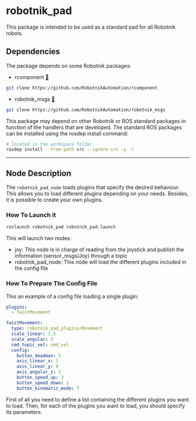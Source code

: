 # robotnik_pad

This package is intended to be used as a standard pad for all Robotnik robots. 

## Dependencies 

The package depends on some Robotnik packages:

- rcomponent [🔗](https://github.com/RobotnikAutomation/rcomponent/)
```bash
git clone https://github.com/RobotnikAutomation/rcomponent
```
- robotnik_msgs [🔗](https://github.com/RobotnikAutomation/robotnik_msgs/)
```bash
git clone https://github.com/RobotnikAutomation/robotnik_msgs
```

This package may depend on other Robotnik or ROS standard packages in function of the handlers that are developed. The standard ROS packages can be installed using the rosdep install command:

```bash
# located in the workspace folder
rosdep install --from-path src --ignore-src -y -r
```
---
## Node Description
The `robotnik_pad_node` loads plugins that specify the desired behaviour. This allows you to load different plugins depending on your needs. Besides, it is possible to create your own plugins.

### How To Launch it
```bash
roslaunch robotnik_pad robotnik_pad.launch
```

This will launch two nodes: 
- joy: This node is in charge of reading from the joystick and publish the information (sensor_msgs/Joy) through a topic
- robotnik_pad_node: This node will load the different plugins included in the config file

### How To Prepare The Config File
This an example of a config file loading a single plugin: 

```yaml
plugins: 
  - TwistMovement

TwistMovement:
  type: robotnik_pad_plugins/Movement
  scale_linear: 1.5
  scale_angular: 3
  cmd_topic_vel: cmd_vel
  config: 
    button_deadman: 5
    axis_linear_x: 1
    axis_linear_y: 0
    axis_angular_z: 2
    button_speed_up: 3
    button_speed_down: 1
    button_kinematic_mode: 7
```

First of all you need to define a list containing the different plugins you want to load. Then, for each of the plugins you want to load, you should specify its parameters.